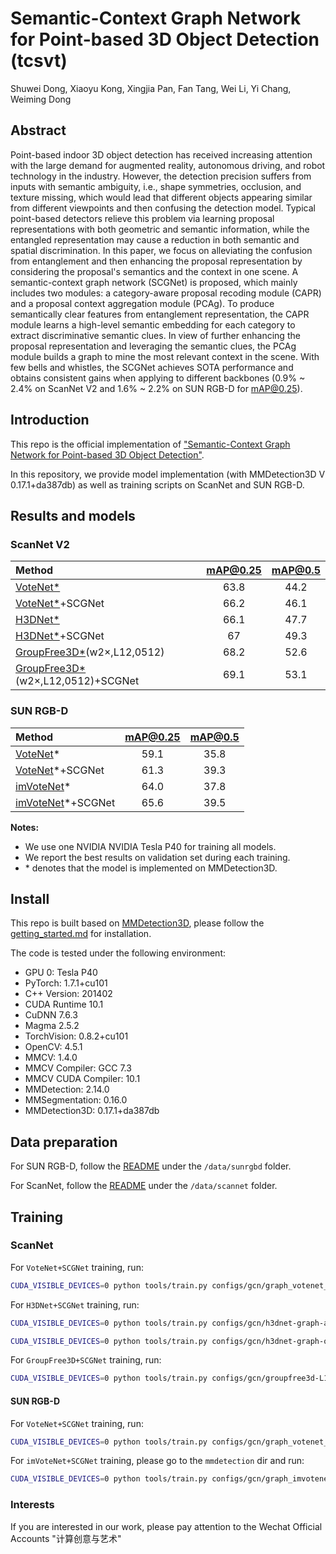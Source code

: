 # Semantic-Context Graph Network for Point-based 3D Object Detection (tcsvt)
Shuwei Dong, Xiaoyu Kong, Xingjia Pan, Fan Tang, Wei Li, Yi Chang, Weiming Dong

## Abstract

Point-based  indoor 3D object detection has received increasing attention with the large demand for augmented reality, autonomous driving, and robot technology in the industry. However, the detection precision suffers from inputs with semantic ambiguity, i.e., shape symmetries, occlusion, and texture missing, which would lead that different objects appearing similar from different viewpoints and then confusing the detection model. Typical point-based detectors relieve this problem via learning proposal representations with both geometric and semantic information, while the entangled representation may cause a reduction in both semantic and spatial discrimination. In this paper, we focus on alleviating the confusion from entanglement and then enhancing the proposal representation by considering the proposal's semantics and the context in one scene. A semantic-context graph network (SCGNet) is proposed, which mainly includes two modules: a category-aware proposal recoding module (CAPR) and a proposal context aggregation module (PCAg). To produce semantically clear features from entanglement representation, the CAPR module learns a high-level semantic embedding for each category to extract discriminative semantic clues. In view of further enhancing the proposal representation and leveraging the semantic clues, the PCAg module builds a graph to mine the most relevant context in the scene. With few bells and whistles, the SCGNet achieves SOTA performance and obtains consistent gains when applying to different backbones (0.9% ~ 2.4% on ScanNet V2 and 1.6% ~ 2.2% on SUN RGB-D for mAP@0.25).

 



## Introduction

This repo is the official implementation of ["Semantic-Context Graph Network for Point-based 3D Object Detection"](http://ivc.ia.ac.cn/papers/SCGNet).

In this repository, we provide model implementation (with MMDetection3D V 0.17.1+da387db) as well as training scripts on ScanNet and SUN RGB-D.

## Results and models

### ScanNet V2

|Method | mAP@0.25 | mAP@0.5 |
|:---|:---:|:---:|
|[VoteNet*](https://arxiv.org/abs/1904.09664)       | 63.8 | 44.2 | 
|[VoteNet*](https://arxiv.org/abs/1904.09664)+SCGNet| 66.2 | 46.1 | 
|[H3DNet*](https://arxiv.org/abs/2006.05682)       | 66.1 | 47.7 | 
|[H3DNet*](https://arxiv.org/abs/2006.05682)+SCGNet | 67 | 49.3 | 
|[GroupFree3D*](https://arxiv.org/abs/2006.05682)(w2×,L12,0512) | 68.2 | 52.6 |
|[GroupFree3D*](https://arxiv.org/abs/2006.05682)(w2×,L12,0512)+SCGNet | 69.1 | 53.1 | 


### SUN RGB-D

|Method | mAP@0.25 | mAP@0.5 |
|:---|:---:|:---:|
|[VoteNet](https://arxiv.org/abs/1904.09664)*       | 59.1 | 35.8 |
|[VoteNet](https://arxiv.org/abs/1904.09664)*+SCGNet| 61.3 | 39.3 | 
|[imVoteNet](https://arxiv.org/abs/2001.10692)*| 64.0 | 37.8 |  
|[imVoteNet](https://arxiv.org/abs/2001.10692)*+SCGNet| 65.6 | 39.5 | 

**Notes:**

-  We use one NVIDIA NVIDIA Tesla P40 for training all models.
-  We report the best results on validation set during each training. 
-  \* denotes that the model is implemented on MMDetection3D.

## Install

This repo is built based on [MMDetection3D](V0.17.1), please follow the [getting_started.md](https://github.com/open-mmlab/mmdetection3ddocs/getting_started.md) for installation.

The code is tested under the following environment:
- GPU 0: Tesla P40
- PyTorch: 1.7.1+cu101
- C++ Version: 201402
- CUDA Runtime 10.1
- CuDNN 7.6.3
- Magma 2.5.2
- TorchVision: 0.8.2+cu101
- OpenCV: 4.5.1
- MMCV: 1.4.0
- MMCV Compiler: GCC 7.3
- MMCV CUDA Compiler: 10.1
- MMDetection: 2.14.0
- MMSegmentation: 0.16.0
- MMDetection3D: 0.17.1+da387db

## Data preparation

For SUN RGB-D, follow the [README](https://github.com/open-mmlab/mmdetection3d/data/sunrgbd/README.md) under the `/data/sunrgbd` folder.

For ScanNet, follow the [README](https://github.com/open-mmlab/mmdetection3d/data/scannet/README.md) under the `/data/scannet` folder.


## Training 

### ScanNet

For `VoteNet+SCGNet` training, run:

```bash
CUDA_VISIBLE_DEVICES=0 python tools/train.py configs/gcn/graph_votenet_iou.py
```

For `H3DNet+SCGNet` training, run:

```bash
CUDA_VISIBLE_DEVICES=0 python tools/train.py configs/gcn/h3dnet-graph-all-vote.py
```

```bash
CUDA_VISIBLE_DEVICES=0 python tools/train.py configs/gcn/h3dnet-graph-only-vote.py
```

For `GroupFree3D+SCGNet` training, run:

```bash
CUDA_VISIBLE_DEVICES=0 python tools/train.py configs/gcn/groupfree3d-L12O512w2x_graph_scannet.py
```


#### SUN RGB-D

For `VoteNet+SCGNet` training, run:

```bash
CUDA_VISIBLE_DEVICES=0 python tools/train.py configs/gcn/graph_votenet_sunrgbd_iou.py
```

For `imVoteNet+SCGNet` training, please go to the `mmdetection` dir and run:

```bash
CUDA_VISIBLE_DEVICES=0 python tools/train.py configs/gcn/graph_imvotenet-stage2_16x8_sunrgbd-3d-10class.py
```

### Interests
If you are interested in our work, please pay attention to the Wechat Official Accounts "计算创意与艺术"

